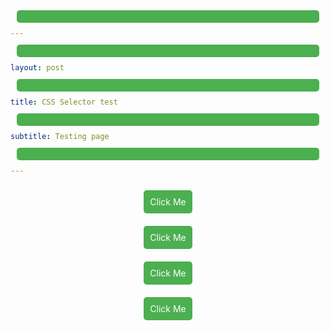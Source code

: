 ```yaml
---
layout: post
title: CSS Selector test
subtitle: Testing page
---
```


<style>
        .menu {
            display: flex;
            flex-direction: column;
            align-items: center;
        }
        
        .quack {
            display: flex;
            flex-direction: column;
            align-items: center;
        }
        
        a {
            display: block;
            margin: 10px;
            padding: 10px;
            background-color: #4CAF50;
            color: white;
            text-align: center;
            text-decoration: none;
            border-radius: 5px;
        }
    </style>

<div class="menu">
   <a id="button1" href="https://example.com" class="menu-button">Click Me</a>
    </div>
<div class="menu">
        <a data-button="3" href="https://example.com">Click Me</a>
    </div>
<div class="menu">
        <a class="quack" href="https://example.com">Click Me</a>
</div>
<div class="quack">
            <a href="https://example.com">Click Me</a>
</div> 
 
 